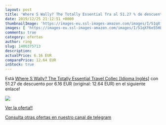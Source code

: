 ```yaml
---
layout: post
title: 'Where S Wally? The Totally Essential Tra al 51.27 % de descuento'
date: 2019/12/25 21:12:51 +0000
thumbnailImage: 'https://images-eu.ssl-images-amazon.com/images/I/51qXf6e55HL._SL200_.jpg'
images: [ 'https://images-eu.ssl-images-amazon.com/images/I/51qXf6e55HL._SL200_.jpg' ]
comments: true
category: ofertas
author: ring
slug: 1406375713
description:
actualPrice: 6.16 EUR
comparePrice: 12.64 EUR
inStock: true
---
```


Está [Where S Wally? The Totally Essential Travel Collec [Idioma Inglés]](https://www.amazon.com/dp/1406375713/?tag=redken08-20) con 51.27 de descuento por 6.16 EUR (original: 12.64 EUR) en el siguiente enlace!

[![](https://images-eu.ssl-images-amazon.com/images/I/51qXf6e55HL._SL200_.jpg)](https://www.amazon.com/dp/1406375713/?tag=redken08-20)

[Ver la oferta!!](https://www.amazon.com/dp/1406375713/?tag=redken08-20)

[Consulta otras ofertas en nuestro canal de telegram](https://t.me/s/ofertas25)
